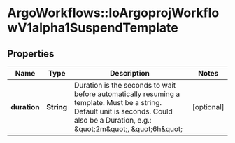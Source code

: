 # ArgoWorkflows::IoArgoprojWorkflowV1alpha1SuspendTemplate

## Properties
Name | Type | Description | Notes
------------ | ------------- | ------------- | -------------
**duration** | **String** | Duration is the seconds to wait before automatically resuming a template. Must be a string. Default unit is seconds. Could also be a Duration, e.g.: \&quot;2m\&quot;, \&quot;6h\&quot; | [optional] 


